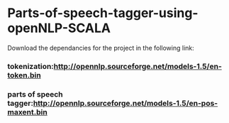 # Parts-of-speech-tagger-using-openNLP-SCALA
Download the dependancies for the project in the following link:

### tokenization:http://opennlp.sourceforge.net/models-1.5/en-token.bin

### parts of speech tagger:http://opennlp.sourceforge.net/models-1.5/en-pos-maxent.bin
